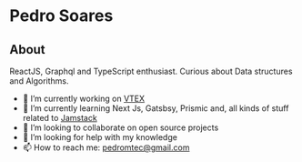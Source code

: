 # Pedro Soares
## About

ReactJS, Graphql and TypeScript enthusiast. Curious about Data structures and Algorithms.  

- 🔭 I’m currently working on [VTEX](https://vtex.com/br-pt/)
- 🌱 I’m currently learning Next Js, Gatsbsy, Prismic and, all kinds of stuff related to [Jamstack](https://jamstack.org/)
- 👯 I’m looking to collaborate on open source projects
- 🤔 I’m looking for help with my knowledge
- 📫 How to reach me: [pedromtec@gmail.com](mailto:pedromtec@gmail.com)
